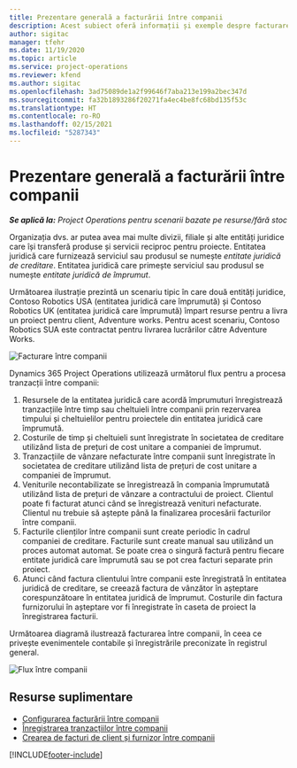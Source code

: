 ```yaml
---
title: Prezentare generală a facturării între companii
description: Acest subiect oferă informații și exemple despre facturarea între companii pentru proiecte.
author: sigitac
manager: tfehr
ms.date: 11/19/2020
ms.topic: article
ms.service: project-operations
ms.reviewer: kfend
ms.author: sigitac
ms.openlocfilehash: 3ad75089de1a2f99646f7aba213e199a2bec347d
ms.sourcegitcommit: fa32b1893286f20271fa4ec4be8fc68bd135f53c
ms.translationtype: HT
ms.contentlocale: ro-RO
ms.lasthandoff: 02/15/2021
ms.locfileid: "5287343"
---
```

# <a name="intercompany-invoicing-overview"></a>Prezentare generală a facturării între companii

_**Se aplică la:** Project Operations pentru scenarii bazate pe resurse/fără stoc_

Organizația dvs. ar putea avea mai multe divizii, filiale și alte entități juridice care își transferă produse și servicii reciproc pentru proiecte. Entitatea juridică care furnizează serviciul sau produsul se numește *entitate juridică de creditare*. Entitatea juridică care primește serviciul sau produsul se numește *entitate juridică de împrumut*.

Următoarea ilustrație prezintă un scenariu tipic în care două entități juridice, Contoso Robotics USA (entitatea juridică care împrumută) și Contoso Robotics UK (entitatea juridică care împrumută) împart resurse pentru a livra un proiect pentru client, Adventure works. Pentru acest scenariu, Contoso Robotics SUA este contractat pentru livrarea lucrărilor către Adventure Works.

![Facturare între companii](./media/IntercompanyScenario.png) 

Dynamics 365 Project Operations utilizează următorul flux pentru a procesa tranzacții între companii:

1. Resursele de la entitatea juridică care acordă împrumuturi înregistrează tranzacțiile între timp sau cheltuieli între companii prin rezervarea timpului și cheltuielilor pentru proiectele din entitatea juridică care împrumută.
2. Costurile de timp și cheltuieli sunt înregistrate în societatea de creditare utilizând lista de prețuri de cost unitare a companiei de împrumut.
3. Tranzacțiile de vânzare nefacturate între companii sunt înregistrate în societatea de creditare utilizând lista de prețuri de cost unitare a companiei de împrumut.
4. Veniturile necontabilizate se înregistrează în compania împrumutată utilizând lista de prețuri de vânzare a contractului de proiect. Clientul poate fi facturat atunci când se înregistrează venituri nefacturate. Clientul nu trebuie să aștepte până la finalizarea procesării facturilor între companii.
5. Facturile clienților între companii sunt create periodic în cadrul companiei de creditare. Facturile sunt create manual sau utilizând un proces automat automat. Se poate crea o singură factură pentru fiecare entitate juridică care împrumută sau se pot crea facturi separate prin proiect.
6. Atunci când factura clientului între companii este înregistrată în entitatea juridică de creditare, se creează factura de vânzător în așteptare corespunzătoare în entitatea juridică de împrumut. Costurile din factura furnizorului în așteptare vor fi înregistrate în caseta de proiect la înregistrarea facturii.

Următoarea diagramă ilustrează facturarea între companii, în ceea ce privește evenimentele contabile și înregistrările preconizate în registrul general.

![Flux între companii](./media/IntercompanyFlow.png)

## <a name="additional-resources"></a>Resurse suplimentare

- [Configurarea facturării între companii](configure-intercompany-invoicing.md)
- [Înregistrarea tranzacțiilor între companii](create-intercompany-transactions.md)
- [Crearea de facturi de client și furnizor între companii](create-intercompany-customer-vendor-invoices.md)


[!INCLUDE[footer-include](../includes/footer-banner.md)]